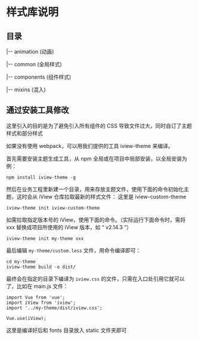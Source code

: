 # 样式库说明

## 目录

|-- animation (动画)

|-- common (全局样式)

|-- components (组件样式)

|-- mixins (混入)

## 通过安装工具修改

这里引入的目的是为了避免引入所有组件的 CSS 导致文件过大，同时自订了主题样式和部分样式

如果没有使用 webpack，可以用我们提供的工具 iview-theme 来编译。

首先需要安装主题生成工具，从 npm 全局或在项目中局部安装，以全局安装为例：

```
npm install iview-theme -g
```

然后在业务工程里新建一个目录，用来存放主题文件，使用下面的命令初始化主题，这时会从 iView 仓库拉取最新的样式文件：
这里是 iview-custom-theme

```
iview-theme init iview-custom-theme
```

如需拉取指定版本号的 iView，使用下面的命令。（实际运行下面命令时，需将 xxx 替换成项目所使用的 iView 版本，如 “ v2.14.3 ”）

```
iview-theme init my-theme xxx
```

最后编辑 `my-theme/custom.less` 文件，用命令编译即可：

```
cd my-theme
iview-theme build -o dist/
```

最终会在指定的目录下编译为 `iview.css` 的文件，只需在入口处引用它就可以了，比如在 main.js 文件：

```
import Vue from 'vue';
import iView from 'iview';
import '../my-theme/dist/iview.css';

Vue.use(iView);
```

这里是编译好后和 fonts 目录放入 static 文件夹即可

